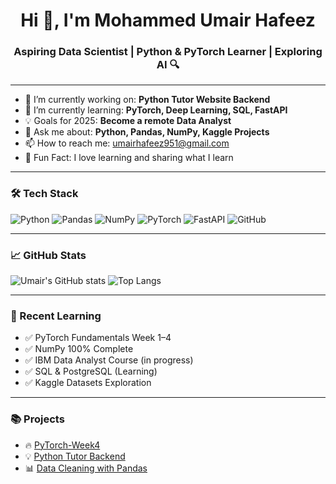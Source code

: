 <h1 align="center">Hi 👋, I'm Mohammed Umair Hafeez</h1>
<h3 align="center">Aspiring Data Scientist | Python & PyTorch Learner | Exploring AI 🔍</h3>

---

- 🔭 I’m currently working on: **Python Tutor Website Backend**
- 🌱 I’m currently learning: **PyTorch, Deep Learning, SQL, FastAPI**
- 💡 Goals for 2025: **Become a remote Data Analyst**
- 💬 Ask me about: **Python, Pandas, NumPy, Kaggle Projects**
- 📫 How to reach me: umairhafeez951@gmail.com
- 🧠 Fun Fact: I love learning and sharing what I learn

---

### 🛠️ Tech Stack
![Python](https://img.shields.io/badge/Python-black?style=flat-square&logo=python)
![Pandas](https://img.shields.io/badge/Pandas-150458?style=flat-square&logo=pandas)
![NumPy](https://img.shields.io/badge/Numpy-013243?style=flat-square&logo=numpy)
![PyTorch](https://img.shields.io/badge/PyTorch-EE4C2C?style=flat-square&logo=pytorch)
![FastAPI](https://img.shields.io/badge/FastAPI-005571?style=flat-square&logo=fastapi)
![GitHub](https://img.shields.io/badge/GitHub-181717?style=flat-square&logo=github)

---

### 📈 GitHub Stats

![Umair's GitHub stats](https://github-readme-stats.vercel.app/api?username=UMAIR000001&show_icons=true&theme=radical)
![Top Langs](https://github-readme-stats.vercel.app/api/top-langs/?username=UMAIR000001&layout=compact&theme=radical)

---

### 🧠 Recent Learning

- ✅ PyTorch Fundamentals Week 1–4  
- ✅ NumPy 100% Complete  
- ✅ IBM Data Analyst Course (in progress)  
- ✅ SQL & PostgreSQL (Learning)  
- ✅ Kaggle Datasets Exploration  

---

### 📚 Projects
- 🔥 [PyTorch-Week4](https://github.com/UMAIR000001/PyTorch-Week4)
- 💡 [Python Tutor Backend](https://github.com/UMAIR000001/Python-Tutor)
- 📊 [Data Cleaning with Pandas](https://github.com/UMAIR000001/Data-Cleaning)
